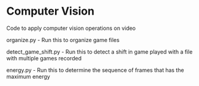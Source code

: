 # Computer Vision

Code to apply computer vision operations on video

organize.py - Run this to organize game files

detect_game_shift.py - Run this to detect a shift in game played with a file with multiple games recorded

energy.py - Run this to determine the sequence of frames that has the maximum energy
